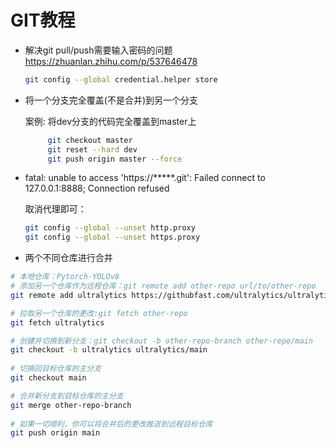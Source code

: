 # GIT教程

- 解决git pull/push需要输入密码的问题
  https://zhuanlan.zhihu.com/p/537646478

    ```bash
    git config --global credential.helper store
    ```

- 将一个分支完全覆盖(不是合并)到另一个分支
  
  案例: 将dev分支的代码完全覆盖到master上
    ```bash
         git checkout master
         git reset --hard dev
         git push origin master --force
    ```

- fatal: unable to access 'https://*****.git': Failed connect to 127.0.0.1:8888; Connection refused
  
  取消代理即可：
  
  ```bash
  git config --global --unset http.proxy
  git config --global --unset https.proxy  
  ```
    
- 两个不同仓库进行合并
```bash
# 本地仓库：Pytorch-YOLOv8
# 添加另一个仓库作为远程仓库：git remote add other-repo url/to/other-repo
git remote add ultralytics https://githubfast.com/ultralytics/ultralytics

# 拉取另一个仓库的更改:git fetch other-repo
git fetch ultralytics

# 创建并切换到新分支：git checkout -b other-repo-branch other-repo/main
git checkout -b ultralytics ultralytics/main
 
# 切换回目标仓库的主分支
git checkout main

# 合并新分支到目标仓库的主分支
git merge other-repo-branch
 
# 如果一切顺利，你可以将合并后的更改推送到远程目标仓库
git push origin main

```